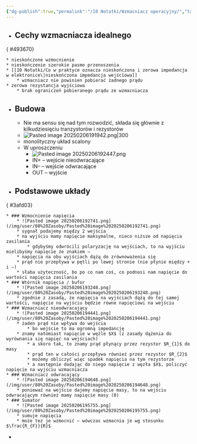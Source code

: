 ```yaml
---
{"dg-publish":true,"permalink":"/10 Notatki/Wzmacniacz operacyjny/","tags":["wiedza/zettel"]}
---
```


* ## Cechy wzmacniacza idealnego
{ #493670}

	* nieskończone wzmocnienie
	* nieskończenie szerokie pasmo przenoszenia
	* [[10 Notatki/Co w praktyce oznacza nieskończona i zerowa impedancja w elektronice\|nieskończona impedancja wejściowa]]
		* wzmacniacz nie powinien pobierać żadnego prądu
	* zerowa rezystancja wyjściowa
		* brak ograniczeń pobieranego prądu ze wzmacniacza
* ## Budowa
	* Nie ma sensu się nad tym rozwodzić, składa się głównie z kilkudziesięciu tranzystorów i rezystorów
	* ![Pasted image 20250206191942.png|300](/img/user/80%20Zasoby/Pasted%20image%2020250206191942.png)
	* monolityczny układ scalony
	* W uproszczeniu
		* ![Pasted image 20250206192447.png](/img/user/80%20Zasoby/Pasted%20image%2020250206192447.png)
		* $\text{IN+}$ – wejście nieodwracające
		* $\text{IN–}$ – wejście odwracające
		* $\text{OUT}$ – wyjście
* ## Podstawowe układy
{ #3afd03}

	* ### Wzmocnienie napięcia
		* ![Pasted image 20250206192741.png](/img/user/80%20Zasoby/Pasted%20image%2020250206192741.png)
		* sygnał podajemy między 2 wejścia
		* na wyjściu mamy napięcie maksymalne, nieco niższe od napięcia zasilania
			* gdybyśmy odwrócili polaryzację na wejściach, to na wyjściu mielibyśmy napięcie ze znakiem –
		* napięcia na obu wyjściach dążą do zrównoważenia się
		* prąd nie przepływa w pętli po lewej stronie (nie płynie między + i –)
		* słaba użyteczność, bo po co nam coś, co podnosi nam napięcie do wartości napięcia zasilania
	* ### Wtórnik napięcia / bufor
		* ![Pasted image 20250206193248.png](/img/user/80%20Zasoby/Pasted%20image%2020250206193248.png)
		* zgodnie z zasadą, że napięcia na wyjściach dążą do tej samej wartości, napięcie na wyjściu będzie równe napięciowi na wejściu
	* ### Wzmacniacz nieodwracający
		* ![Pasted image 20250206194441.png](/img/user/80%20Zasoby/Pasted%20image%2020250206194441.png)
		* żaden prąd nie wpływa do wejścia
			* bo wejście to ma ogromną impedancję
		* znamy natomiast napięcie w węźle $X$ (z zasady dążenia do wyrównania się napięć na wejściach)
			* a skoro tak, to znamy prąd płynący przez rezystor $R_{1}$ do masy
			* prąd ten w całości przepływa również przez rezystor $R_{2}$
			* możemy obliczyć więc spadek napięcia na tym rezystorze
			* a następnie dodając do niego napięcie z węzła $X$, policzyć napięcie na wyjściu wzmacniacza
	* ### Wzmacniacz odwracający
		* ![Pasted image 20250206194648.png](/img/user/80%20Zasoby/Pasted%20image%2020250206194648.png)
		* ponieważ na wejście dajemy napięcie masy, to na wejściu odwracającym również mamy napięcie masy (0)
	* ### Sumator
		* ![Pasted image 20250206195755.png](/img/user/80%20Zasoby/Pasted%20image%2020250206195755.png)
		* sumuje napięcia
		* może tez je wzmocnić – wówczas wzmacnia je wg stosunku $\frac{R_{F}}{R}$
* 